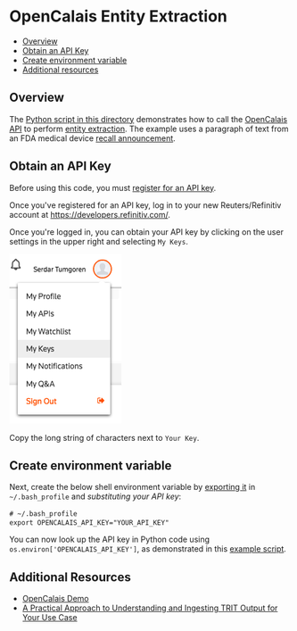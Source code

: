 # OpenCalais Entity Extraction

- [Overview](#overview)
- [Obtain an API Key](#obtain-an-api-key)
- [Create environment variable](#create-environment-variable)
- [Additional resources](#additional-resources)

## Overview

The [Python script in this directory](calais_example.py) demonstrates how to call the [OpenCalais API][] to perform [entity extraction][]. The example uses a paragraph of text from an FDA medical device [recall announcement][].


## Obtain an API Key

Before using this code, you must [register for an API key][]. 

Once you've registered for an API key, log in to your new Reuters/Refinitiv account at <https://developers.refinitiv.com/>.

Once you're logged in, you can obtain your API key by clicking on the user settings in the upper right and selecting `My Keys`.

![Locate OpenCalais API Key](../../static/opencalais_get_api_key.png)

Copy the long string of characters next to `Your Key`.

## Create environment variable

Next, create the below shell environment variable by [exporting it][] in `~/.bash_profile` and *substituting your API key*:

```
# ~/.bash_profile
export OPENCALAIS_API_KEY="YOUR_API_KEY"
```

You can now look up the API key in Python code using `os.environ['OPENCALAIS_API_KEY']`, as demonstrated in this [example script](calais_example.py).

## Additional Resources

* [OpenCalais Demo][]
* [A Practical Approach to Understanding and Ingesting TRIT Output for Your Use Case][]


[OpenCalais API]: https://developers.refinitiv.com/open-permid/intelligent-tagging-restful-api
[entity extraction]: https://en.wikipedia.org/wiki/Named-entity_recognition
[exporting it]: ../../docs/python/using_env_vars_for_secrets.md
[OpenCalais Demo]: https://permid.org/onecalaisViewer
[recall announcement]: https://www.fda.gov/MedicalDevices/Safety/ListofRecalls/ucm630614.htm
[register for an API key]: https://iamui.thomsonreuters.com/iamui/UI/createUser?app_id=Bold&realm=Bold&realm=Bold
[A Practical Approach to Understanding and Ingesting TRIT Output for Your Use Case]: https://developers.thomsonreuters.com/article/practical-approach-understanding-and-ingesting-trit-output-your-use-case
